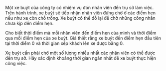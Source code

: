 Một xe buýt của công ty có nhiệm vụ đón nhân viên đến trụ sở làm việc. Trên hành trình, xe buýt sẽ tiếp nhận nhân viên đứng chờ ở các điểm hẹn nếu như xe còn chỗ trống. Xe buýt có thể đỗ lại để chờ những công nhân chưa kịp đến điểm hẹn.

Cho biết thời điểm mà mỗi nhân viên đến điểm hẹn của mình và thời điểm qua mỗi điểm hẹn của xe buýt. Giả thiết rằng xe buýt đến điểm hẹn đầu tiên tại thời điểm 0 và thời gian xếp khách lên xe được bằng 0.

Xe buýt cần phải chở một số lượng nhiều nhất các nhân viên có thể được đến trụ sở. Hãy xác định khoảng thời gian ngắn nhất để xe buýt thực hiện công việc.